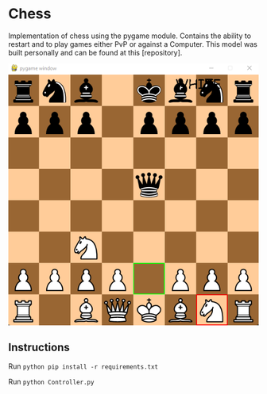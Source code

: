 # Chess
Implementation of chess using the pygame module.
Contains the ability to restart and to play games either PvP or against a Computer. 
This model was built personally and can 
be found at this [repository].

![Screenshot of chess program!](https://github.com/Sean-Leishman/Chess/blob/master/docs/assets/chess.png?raw=true "Chess")


## Instructions
Run `python pip install -r requirements.txt`

Run `python Controller.py`


